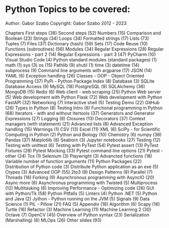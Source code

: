 # Python Topics to be covered:

Author: Gabor Szabo
Copyright: Gabor Szabo
2012 - 2023

Chapters
First steps (38)
Second steps (52)
Numbers (15)
Comparison and Boolean (23)
Strings (34)
Loops (34)
Formatted strings (17)
Lists (73)
Tuples (7)
Files (37)
Dictionary (hash) (59)
Sets (17)
Code Reuse (10)
Functions (subroutines) (56)
Modules (34)
Regular Expressions (28)
Regular Expressions - part 2 (14)
Regular Expressions - part 3 (47)
PyCharm (10)
Visual Studio Code (4)
Python standard modules (standard packages) (1)
math (1)
sys (3)
os (15)
Pathlib (9)
shutil (1)
time (3)
datetime (14)
subprocess (9)
Command line arguments with argparse (17)
JSON (14)
YAML (6)
Exception handling (26)
Classes - OOP - Object Oriented Programming (37)
PyPi - Python Package Index (8)
Database (3)
SQLite Database Access (9)
MySQL (18)
PostgreSQL (9)
SQLAlchemy (36)
MongoDB (15)
Redis (6)
Web client - web scraping (25)
Python Web server (5)
Web development with Python Flask (72)
Web development with Python FastAPI (32)
Networking (7)
Interactive shell (5)
Testing Demo (22)
GitHub (26)
Types in Python (8)
Testing Intro (6)
Functional programming in Python (68)
Iterators - with and without Itertools (37)
Generators and Generator Expressions (27)
Logging (8)
Closures (13)
Decorators (37)
Context managers (with statement) (21)
Advanced lists (8)
Advanced Exception handling (15)
Warnings (1)
CSV (13)
Excel (11)
XML (6)
SciPy - for Scientific Computing in Python (2)
Python and Biology (10)
Chemistry (6)
numpy (38)
Pandas (37)
Matplotlib (8)
Seaborn (3)
Jupyter notebooks (27)
Testing (12)
Testing with unittest (6)
Testing with PyTest (54)
Pytest assert (13)
PyTest Fixtures (28)
Pytest Mocking (33)
Pytest command line options (21)
Pytest - other (24)
Tox (1)
Selenium (3)
Playwright (3)
Advancted functions (18)
Variable number of function arguments (11)
Python Packages (22)
Distribution of Python code (3)
Distribute Python application as an exe (5)
Ctypes (3)
Advanced OOP (55)
2to3 (9)
Design Patterns (8)
Parallel (7)
Threads (16)
Forking (9)
Asynchronous programming with AsyncIO (20)
Async more (6)
Asynchronus programming with Twisted (5)
Multiprocess (12)
Multitasking (6)
Improving Performance - Optimizing code (26)
GUI with Python/Tk (58)
Python Pitfalls (5)
Linters (4)
Python .NET (5)
Python and Java (2)
Jython - Python running on the JVM (5)
Signals (9)
Data Science (1)
PIL - Pillow (21)
FAQ (5)
Appendix (16)
Algorithm (6)
Scapy (16)
Turtle (16)
Refactor (3)
Machine Learning (11)
Machine Learning 2 (30)
Octave (7)
OpenCV (45)
Overview of Python syntax (23)
Serialization (Marshalling) (6)
MLOps (26)
Other slides (93)
